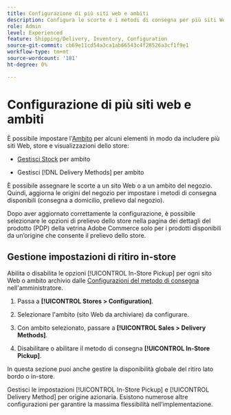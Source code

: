 ```yaml
---
title: Configurazione di più siti web e ambiti
description: Configura le scorte e i metodi di consegna per più siti Web e ambiti di archiviazione.
role: Admin
level: Experienced
feature: Shipping/Delivery, Inventory, Configuration
source-git-commit: cb69e11cd54a3ca1ab66543c4f28526a3cf1f9e1
workflow-type: tm+mt
source-wordcount: '181'
ht-degree: 0%

---
```


# Configurazione di più siti web e ambiti

È possibile impostare l&#39;[Ambito](https://experienceleague.adobe.com/it/docs/commerce-admin/start/setup/websites-stores-views#scope-settings) per alcuni elementi in modo da includere più siti Web, store e visualizzazioni dello store:

- [Gestisci Stock](https://experienceleague.adobe.com/it/docs/commerce-admin/inventory/stocks/stocks-manage) per ambito

- Gestisci [!DNL Delivery Methods] per ambito

È possibile assegnare le scorte a un sito Web o a un ambito del negozio. Quindi, aggiorna le origini del negozio per impostare i metodi di consegna disponibili (consegna a domicilio, prelievo dal negozio).

Dopo aver aggiornato correttamente la configurazione, è possibile selezionare le opzioni di prelievo dello store nella pagina dei dettagli del prodotto (PDP) della vetrina Adobe Commerce solo per i prodotti disponibili da un’origine che consente il prelievo dello store.

## Gestione impostazioni di ritiro in-store

Abilita o disabilita le opzioni [!UICONTROL In-Store Pickup] per ogni sito Web o ambito archivio dalle [Configurazioni del metodo di consegna](enable-general.md#delivery-methods) nell&#39;amministratore.

1. Passa a **[!UICONTROL Stores > Configuration]**.

1. Selezionare l&#39;ambito (sito Web da archiviare) da configurare.

1. Con ambito selezionato, passare a **[!UICONTROL Sales > Delivery Methods]**.

1. Disabilitare o abilitare il metodo di consegna **[!UICONTROL In-Store Pickup]**.

In questa sezione puoi anche gestire la disponibilità globale del ritiro lato bordo o in-store.

Gestisci le impostazioni [!UICONTROL In-Store Pickup] e [!UICONTROL Delivery Method] per origine azionaria. Esistono numerose altre configurazioni per garantire la massima flessibilità nell’implementazione.
